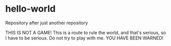 # hello-world
Repository after just another repository

THIS IS NOT A GAME! This is a route to rule the world, and that's serious, so I have to be serious. Do not try to play with me.
YOU HAVE BEEN WARNED!
